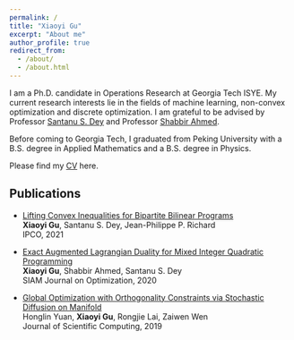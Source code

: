 ```yaml
---
permalink: /
title: "Xiaoyi Gu"
excerpt: "About me"
author_profile: true
redirect_from: 
  - /about/
  - /about.html
---
```


I am a Ph.D. candidate in Operations Research at Georgia Tech ISYE. My current research interests lie in the fields of machine learning, non-convex optimization and discrete optimization. I am grateful to be advised by Professor [Santanu S. Dey](https://www2.isye.gatech.edu/~sdey30/index.html) and Professor [Shabbir Ahmed](https://www2.isye.gatech.edu/people/faculty/Shabbir_Ahmed/).

Before coming to Georgia Tech, I graduated from Peking University with a B.S. degree in Applied Mathematics and a B.S. degree in Physics.

Please find my [CV](https://xiaoyi-gu.github.io/files/CV_aca.pdf) here.

## Publications

- [Lifting Convex Inequalities for Bipartite Bilinear Programs](https://link.springer.com/chapter/10.1007/978-3-030-73879-2_11)  
  **Xiaoyi Gu**, Santanu S. Dey, Jean-Philippe P. Richard  
  IPCO, 2021

- [Exact Augmented Lagrangian Duality for Mixed Integer Quadratic Programming](https://epubs.siam.org/doi/abs/10.1137/19M1271695)  
  **Xiaoyi Gu**, Shabbir Ahmed, Santanu S. Dey  
  SIAM Journal on Optimization, 2020

- [Global Optimization with Orthogonality Constraints via Stochastic Diffusion on Manifold](https://link.springer.com/article/10.1007/s10915-019-00971-w)  
  Honglin Yuan, **Xiaoyi Gu**, Rongjie Lai, Zaiwen Wen  
  Journal of Scientific Computing, 2019 
